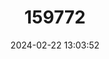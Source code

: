 ---
title: "159772"
category: "Baliochila hildegarda"
draft: false
date: 2024-02-22 13:03:52
languages:
  English: ["Hildegard’s Buff"]
---